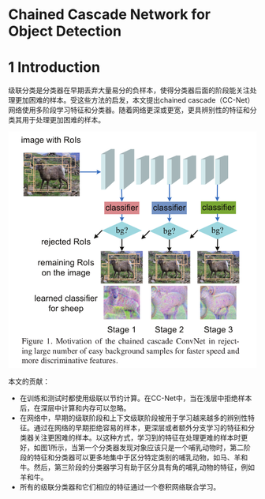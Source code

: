Chained Cascade Network for Object Detection
=

# 1 Introduction
级联分类是分类器在早期丢弃大量易分的负样本，使得分类器后面的阶段能关注处理更加困难的样本。受这些方法的启发，本文提出chained cascade（CC-Net）网络使用多阶段学习特征和分类器。随着网络更深或更宽，更具辨别性的特征和分类其用于处理更加困难的样本。

![cc-net cc-net-overview](./images/cc-net/cc-net-overview.png)

本文的贡献：
- 在训练和测试时都使用级联以节约计算。在CC-Net中，当在浅层中拒绝样本后，在深层中计算和内存可以忽略。
- 在网络中，早期的级联阶段和上下文级联阶段被用于学习越来越多的辨别性特征。通过在网络的早期拒绝容易的样本，更深层或者额外分支学习的特征和分类器关注更困难的样本。以这种方式，学习到的特征在处理更难的样本时更好，如图1所示，当第一个分类器发现对象应该只是一个哺乳动物时，第二阶段的特征和分类器可以更多地集中于区分特定类别的哺乳动物，如马、羊和牛。然后，第三阶段的分类器学习有助于区分具有角的哺乳动物的特征，例如羊和牛。
- 所有的级联分类器和它们相应的特征通过一个卷积网络联合学习。

